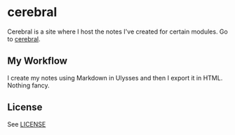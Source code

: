 # cerebral
Cerebral is a site where I host the notes I've created for certain modules. Go to [cerebral](http://cerebral.chester.how).

## My Workflow
I create my notes using Markdown in Ulysses and then I export it in HTML. Nothing fancy.

## License
See [LICENSE](https://github.com/chesterhow/cerebral/blob/master/LICENSE)
